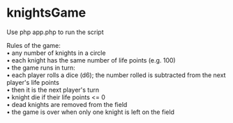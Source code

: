 # knightsGame

Use php app.php to run the script<br>

Rules of the game:<br>
• any number of knights in a circle <br>
• each knight has the same number of life points (e.g. 100)<br>
• the game runs in turn:<br>
• each player rolls a dice (d6); the number rolled is subtracted from the next player's life points<br>
• then it is the next player's turn<br>
• knight die if their life points <= 0<br>
• dead knights are removed from the field<br>
• the game is over when only one knight is left on the field<br>
